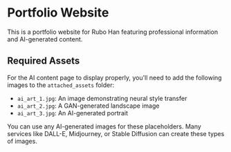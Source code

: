 
# Portfolio Website

This is a portfolio website for Rubo Han featuring professional information and AI-generated content.

## Required Assets

For the AI content page to display properly, you'll need to add the following images to the `attached_assets` folder:

- `ai_art_1.jpg`: An image demonstrating neural style transfer
- `ai_art_2.jpg`: A GAN-generated landscape image
- `ai_art_3.jpg`: An AI-generated portrait

You can use any AI-generated images for these placeholders. Many services like DALL-E, Midjourney, or Stable Diffusion can create these types of images.
